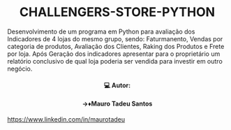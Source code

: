 <h1 align="center"> CHALLENGERS-STORE-PYTHON </h1>
Desenvolvimento de um programa em Python para avaliação dos Indicadores de 4 lojas do mesmo grupo, sendo: 
Faturmanento, Vendas por categoria de produtos, Avaliação dos Clientes, Raking dos Produtos e Frete por loja.
Após Geração dos indicadores apresentar para o proprietário um relatório conclusivo de qual loja poderia ser vendida para investir em outro negócio.



<h4 align="center"> 💻 Autor:</h4>
<h4 align="center"> →♦️Mauro Tadeu Santos </h4>

https://www.linkedin.com/in/maurotadeu
